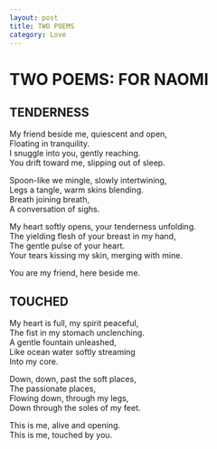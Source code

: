 ```yaml
---
layout: post
title: TWO POEMS
category: Love
---
```


# TWO POEMS: FOR NAOMI

## TENDERNESS

My friend beside me, quiescent and open,  
Floating in tranquility.  
I snuggle into you, gently reaching.  
You drift toward me, slipping out of sleep.

Spoon-like we mingle, slowly intertwining,  
Legs a tangle, warm skins blending.  
Breath joining breath,  
A conversation of sighs.

My heart softly opens, your tenderness unfolding.  
The yielding flesh of your breast in my hand,  
The gentle pulse of your heart.  
Your tears kissing my skin, merging with mine.

You are my friend, here beside me.

## TOUCHED

My heart is full, my spirit peaceful,  
The fist in my stomach unclenching.  
A gentle fountain unleashed,  
Like ocean water softly streaming  
Into my core.

Down, down, past the soft places,  
The passionate places,  
Flowing down, through my legs,  
Down through the soles of my feet.

This is me, alive and opening.  
This is me, touched by you.